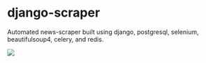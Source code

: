 # django-scraper
Automated news-scraper built using django, postgresql, selenium, beautifulsoup4, celery, and redis.

![](https://github.com/jnisarg/django-scraper/workflows/CodeQL/badhe.svg)
